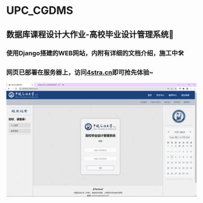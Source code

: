 # UPC_CGDMS
## 数据库课程设计大作业-高校毕业设计管理系统🤗
### 使用Django搭建的WEB网站，内附有详细的文档介绍，施工中🛠️
### 网页已部署在服务器上，访问[4stra.cn](http://www.4stra.cn)即可抢先体验~
![网页预览图](https://github.com/TochusC/UPC_CGDMS/blob/main/preview.png)
